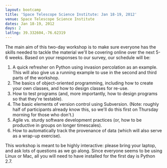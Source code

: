 ```yaml
---
layout: bootcamp
title: 'Space Telescope Science Institute: Jan 18-19, 2012'
venue: Space Telescope Science Institute
dates: Jan 18-19, 2012
days: 2
latlng: 39.332604,-76.62319
---
```

The main aim of this two-day workshop is to make sure everyone has the skills
needed to tackle the material we'll be covering online over the next 5-6
weeks. Based on your responses to our survey, our schedule will be:

  1. A quick refresher on Python using invasion percolation as an example. This will also give us a running example to use in the second and third parts of the workshop.
  2. The basics of object-oriented programming, including how to create your own classes, and how to design classes for re-use.
  3. How to test programs (and, more importantly, how to design programs so that they're testable).
  4. The basic elements of version control using Subversion. (Note: roughly half of participants already know this, so we'll do this first on Thursday morning for those who don't.)
  5. Agile vs. sturdy software development practices (or, how to be productive in groups on longer timescales).
  6. How to automatically track the provenance of data (which will also serve as a wrap-up exercise).

This workshop is meant to be highly interactive: please bring your laptop, and
ask lots of questions as we go along. Since everyone seems to be using Linux
or Mac, all you will need to have installed for the first day is Python 2.7.
